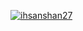 [![ihsanshan27](https://circleci.com/gh/Ihsanshan27/SubmissionMADE2.svg?style=svg)](https://circleci.com/gh/Ihsanshan27/SubmissionMADE2)
